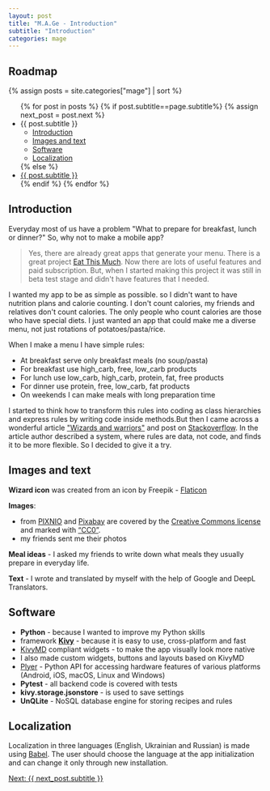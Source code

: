 ```yaml
---
layout: post
title: "M.A.Ge - Introduction"
subtitle: "Introduction"
categories: mage
---
```


## Roadmap
{% assign posts = site.categories["mage"] | sort %}
<ul>
    {% for post in posts %}
      {% if post.subtitle==page.subtitle%}
      {% assign next_post = post.next %}
         <li>{{ post.subtitle }}
            <ul>
               <li><a href="#introduction">Introduction</a></li>
               <li><a href="#images-and-text">Images and text</a></li>
               <li><a href="#software">Software</a></li>
               <li><a href="#localization">Localization</a></li>
            </ul>
         </li>
      {% else %}
         <li><a href="{{ post.url }}">{{ post.subtitle }}</a></li>
      {% endif %}
    {% endfor %}
</ul>

## Introduction

Everyday most of us have a problem "What to prepare for breakfast, lunch or dinner?" So, why not to make a mobile app?

> Yes, there are already great apps that generate your menu. There is a great project [Eat This Much](https://www.eatthismuch.com/). Now there are lots of useful features and paid subscription. But, when I started making this project it was still in beta test stage and didn't have features that I needed.

I wanted my app to be as simple as possible. so I didn't want to have nutrition plans and calorie counting. I don't count calories, my friends and relatives don't count calories. The only people who count calories are those who have special diets. I just wanted an app that could make me a diverse menu, not just rotations of potatoes/pasta/rice.

When I make a menu I have simple rules:
- At breakfast serve only breakfast meals (no soup/pasta)
- For breakfast use high_carb, free, low_carb products
- For lunch use low_carb, high_carb, protein, fat, free products
- For dinner use protein, free, low_carb, fat products
- On weekends I can make meals with long preparation time

I started to think how to transform this rules into coding as class hierarchies and express rules by writing code inside methods.But then I came across a wonderful article ["Wizards and warriors"](https://ericlippert.com/2015/04/27/wizards-and-warriors-part-one/) and post on [Stackoverflow](https://stackoverflow.com/questions/55226942/python-how-to-to-make-set-of-rules-for-each-class-in-a-game). In the article author described a system, where rules are data, not code, and finds it to be more flexible. So I decided to give it a try.

## Images and text

__Wizard icon__ was created from an icon by Freepik - [Flaticon](https://www.flaticon.com/free-icons/wizard)

__Images__:
- from [PIXNIO](https://pixnio.com/) and [Pixabay](https://pixabay.com/) are covered by the [Creative Commons license](https://creativecommons.org/share-your-work/cclicenses/) and marked with [“CC0”](https://creativecommons.org/publicdomain/zero/1.0/).
- my friends sent me their photos

__Meal ideas__ - I asked my friends to write down what meals they usually prepare in everyday life.

__Text__ - I wrote and translated by myself with the help of Google and DeepL Translators.

## Software

- __Python__ - because I wanted to improve my Python skills
- framework [__Kivy__](https://kivy.org/#home) - because it is easy to use, cross-platform and fast
- [KivyMD](https://github.com/kivymd/KivyMD) compliant widgets - to make the app visually look more native
- I also made custom widgets, buttons and layouts based on KivyMD
- [Plyer](https://github.com/kivy/plyer) - Python API for accessing hardware features of various platforms (Android, iOS, macOS, Linux and Windows)
- __Pytest__ - all backend code is covered with tests
- __kivy.storage.jsonstore__ - is used to save settings
- __UnQLite__ - NoSQL database engine for storing recipes and rules

## Localization

Localization in three languages (English, Ukrainian and Russian) is made using [Babel](https://babel.pocoo.org/en/latest/). The user should choose the language at the app initialization and can change it only through new installation.

<a href="{{next_post.url | escape}}">Next: {{ next_post.subtitle }}</a>